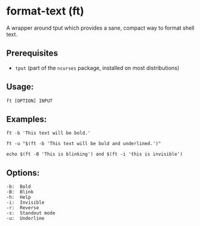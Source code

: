 # format-text (ft)
A wrapper around tput which provides a sane, compact way to format shell text.

## Prerequisites

* `tput` (part of the `ncurses` package, installed on most distributions)

## Usage:
`ft [OPTION] INPUT`
  
## Examples:

`ft -b 'This text will be bold.'`

`ft -u "$(ft -b 'This text will be bold and underlined.')"`

`echo $(ft -B 'This is blinking') and $(ft -i 'this is invisible')`

## Options:
```
-b:  Bold
-B:  Blink
-h:  Help
-i:  Invisible
-r:  Reverse
-s:  Standout mode
-u:  Underline
```
